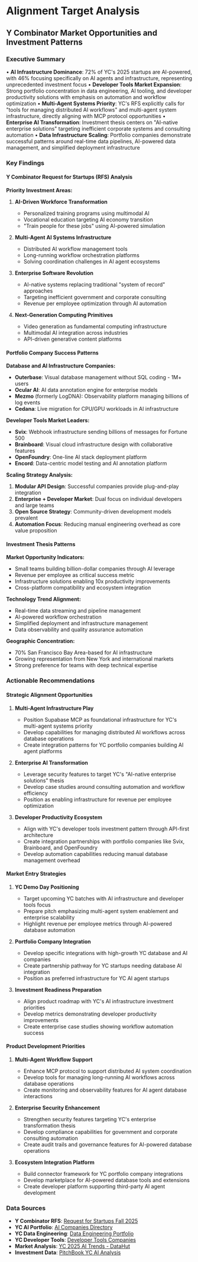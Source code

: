 # Alignment Target Analysis
## Y Combinator Market Opportunities and Investment Patterns

### Executive Summary

• **AI Infrastructure Dominance**: 72% of YC's 2025 startups are AI-powered, with 46% focusing specifically on AI agents and infrastructure, representing unprecedented investment focus
• **Developer Tools Market Expansion**: Strong portfolio concentration in data engineering, AI tooling, and developer productivity solutions with emphasis on automation and workflow optimization
• **Multi-Agent Systems Priority**: YC's RFS explicitly calls for "tools for managing distributed AI workflows" and multi-agent system infrastructure, directly aligning with MCP protocol opportunities
• **Enterprise AI Transformation**: Investment thesis centers on "AI-native enterprise solutions" targeting inefficient corporate systems and consulting automation
• **Data Infrastructure Scaling**: Portfolio companies demonstrate successful patterns around real-time data pipelines, AI-powered data management, and simplified deployment infrastructure

### Key Findings

#### Y Combinator Request for Startups (RFS) Analysis

**Priority Investment Areas:**
1. **AI-Driven Workforce Transformation**
   - Personalized training programs using multimodal AI
   - Vocational education targeting AI economy transition
   - "Train people for these jobs" using AI-powered simulation

2. **Multi-Agent AI Systems Infrastructure**
   - Distributed AI workflow management tools
   - Long-running workflow orchestration platforms
   - Solving coordination challenges in AI agent ecosystems

3. **Enterprise Software Revolution**
   - AI-native systems replacing traditional "system of record" approaches
   - Targeting inefficient government and corporate consulting
   - Revenue per employee optimization through AI automation

4. **Next-Generation Computing Primitives**
   - Video generation as fundamental computing infrastructure
   - Multimodal AI integration across industries
   - API-driven generative content platforms

#### Portfolio Company Success Patterns

**Database and AI Infrastructure Companies:**
- **Outerbase**: Visual database management without SQL coding - 1M+ users
- **Ocular AI**: AI data annotation engine for enterprise models
- **Mezmo** (formerly LogDNA): Observability platform managing billions of log events
- **Cedana**: Live migration for CPU/GPU workloads in AI infrastructure

**Developer Tools Market Leaders:**
- **Svix**: Webhook infrastructure sending billions of messages for Fortune 500
- **Brainboard**: Visual cloud infrastructure design with collaborative features
- **OpenFoundry**: One-line AI stack deployment platform
- **Encord**: Data-centric model testing and AI annotation platform

**Scaling Strategy Analysis:**
1. **Modular API Design**: Successful companies provide plug-and-play integration
2. **Enterprise + Developer Market**: Dual focus on individual developers and large teams
3. **Open Source Strategy**: Community-driven development models prevalent
4. **Automation Focus**: Reducing manual engineering overhead as core value proposition

#### Investment Thesis Patterns

**Market Opportunity Indicators:**
- Small teams building billion-dollar companies through AI leverage
- Revenue per employee as critical success metric
- Infrastructure solutions enabling 10x productivity improvements
- Cross-platform compatibility and ecosystem integration

**Technology Trend Alignment:**
- Real-time data streaming and pipeline management
- AI-powered workflow orchestration
- Simplified deployment and infrastructure management
- Data observability and quality assurance automation

**Geographic Concentration:**
- 70% San Francisco Bay Area-based for AI infrastructure
- Growing representation from New York and international markets
- Strong preference for teams with deep technical expertise

### Actionable Recommendations

#### Strategic Alignment Opportunities

1. **Multi-Agent Infrastructure Play**
   - Position Supabase MCP as foundational infrastructure for YC's multi-agent systems priority
   - Develop capabilities for managing distributed AI workflows across database operations
   - Create integration patterns for YC portfolio companies building AI agent platforms

2. **Enterprise AI Transformation**
   - Leverage security features to target YC's "AI-native enterprise solutions" thesis
   - Develop case studies around consulting automation and workflow efficiency
   - Position as enabling infrastructure for revenue per employee optimization

3. **Developer Productivity Ecosystem**
   - Align with YC's developer tools investment pattern through API-first architecture
   - Create integration partnerships with portfolio companies like Svix, Brainboard, and OpenFoundry
   - Develop automation capabilities reducing manual database management overhead

#### Market Entry Strategies

1. **YC Demo Day Positioning**
   - Target upcoming YC batches with AI infrastructure and developer tools focus
   - Prepare pitch emphasizing multi-agent system enablement and enterprise scalability
   - Highlight revenue per employee metrics through AI-powered database automation

2. **Portfolio Company Integration**
   - Develop specific integrations with high-growth YC database and AI companies
   - Create partnership pathway for YC startups needing database AI integration
   - Position as preferred infrastructure for YC AI agent startups

3. **Investment Readiness Preparation**
   - Align product roadmap with YC's AI infrastructure investment priorities
   - Develop metrics demonstrating developer productivity improvements
   - Create enterprise case studies showing workflow automation success

#### Product Development Priorities

1. **Multi-Agent Workflow Support**
   - Enhance MCP protocol to support distributed AI system coordination
   - Develop tools for managing long-running AI workflows across database operations
   - Create monitoring and observability features for AI agent database interactions

2. **Enterprise Security Enhancement**
   - Strengthen security features targeting YC's enterprise transformation thesis
   - Develop compliance capabilities for government and corporate consulting automation
   - Create audit trails and governance features for AI-powered database operations

3. **Ecosystem Integration Platform**
   - Build connector framework for YC portfolio company integrations
   - Develop marketplace for AI-powered database tools and extensions
   - Create developer platform supporting third-party AI agent development

### Data Sources

- **Y Combinator RFS**: [Request for Startups Fall 2025](https://ycombinator.com/rfs)
- **YC AI Portfolio**: [AI Companies Directory](https://www.ycombinator.com/companies/industry/ai)
- **YC Data Engineering**: [Data Engineering Portfolio](https://www.ycombinator.com/companies/industry/data-engineering)
- **YC Developer Tools**: [Developer Tools Companies](https://www.ycombinator.com/companies/industry/developer-tools)
- **Market Analysis**: [YC 2025 AI Trends - DataHut](https://www.blog.datahut.co/post/y-combinator-2025-how-ai-is-reshaping-startups-and-markets)
- **Investment Data**: [PitchBook YC AI Analysis](https://pitchbook.com/news/articles/y-combinator-is-going-all-in-on-ai-agents-making-up-nearly-50-of-latest-batch)